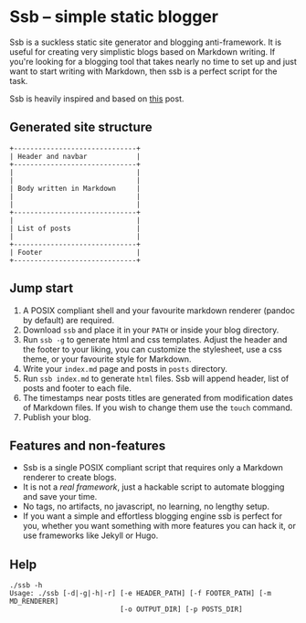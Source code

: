 # Ssb – simple static blogger

Ssb is a suckless static site generator and blogging anti-framework.
It is useful for creating very simplistic blogs based on Markdown writing.
If you're looking for a blogging tool that takes nearly no time to set up
and just want to start writing with Markdown, then ssb is a perfect script
for the task.

Ssb is heavily inspired and based on
[this](https://benedicthenshaw.com/static_site.html)
post.

## Generated site structure

```
+------------------------------+
| Header and navbar            |
+------------------------------+
|                              |
|                              |
| Body written in Markdown     |
|                              |
|                              |
+------------------------------+
|                              |
| List of posts                |
|                              |
+------------------------------+
| Footer                       |
+------------------------------+
```

## Jump start

1. A POSIX compliant shell and your favourite markdown renderer (pandoc by
   default) are required.
2. Download `ssb` and place it in your `PATH` or inside your blog directory.
3. Run `ssb -g` to generate html and css templates. Adjust the header and
   the footer to your liking, you can customize the stylesheet, use a css theme,
   or your favourite style for Markdown.
4. Write your `index.md` page and posts in `posts` directory.
5. Run `ssb index.md` to generate `html` files. Ssb will append header, list of
   posts and footer to each file.
6. The timestamps near posts titles are generated from modification dates of
   Markdown files. 
   If you wish to change them use the `touch` command.
7. Publish your blog.

## Features and non-features

* Ssb is a single POSIX compliant script that requires only a Markdown renderer
  to create blogs.
* It is not a *real framework*, just a hackable script to automate blogging
  and save your time.
* No tags, no artifacts, no javascript, no learning, no lengthy setup.
* If you want a simple and effortless blogging engine ssb is perfect for you,
  whether you want something with more features you can hack it, or use
  frameworks like Jekyll or Hugo.
  
## Help
```
./ssb -h
Usage: ./ssb [-d|-g|-h|-r] [-e HEADER_PATH] [-f FOOTER_PATH] [-m MD_RENDERER]
                           [-o OUTPUT_DIR] [-p POSTS_DIR]
```
